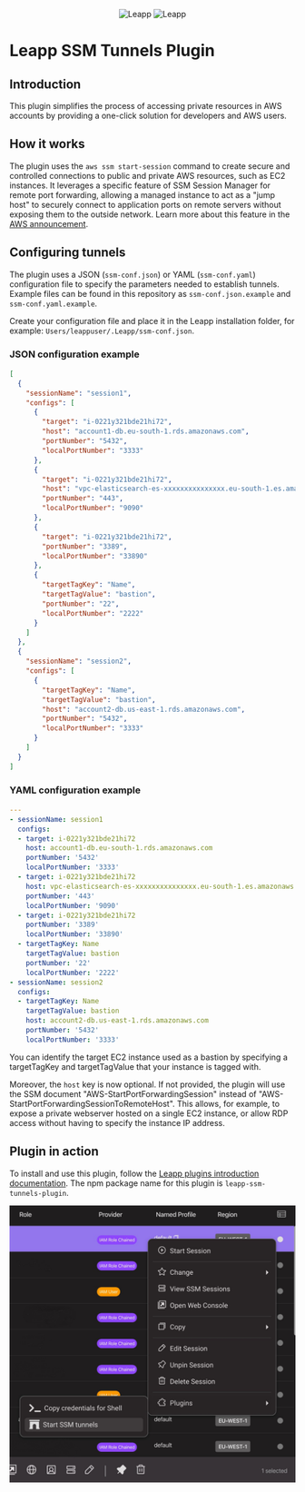 <p align="center">
  <img src="https://github.com/Noovolari/leapp/blob/master/.github/images/README-1.png#gh-dark-mode-only" alt="Leapp" height="150" />
    <img src="https://github.com/Noovolari/leapp/blob/master/.github/images/README-1-dark.png#gh-light-mode-only" alt="Leapp" height="150" />
</p>

# Leapp SSM Tunnels Plugin

## Introduction
This plugin simplifies the process of accessing private resources in AWS accounts by providing a one-click solution for developers and AWS users.

## How it works
The plugin uses the `aws ssm start-session` command to create secure and controlled connections to public and private AWS resources, such as EC2 instances. It leverages a specific feature of SSM Session Manager for remote port forwarding, allowing a managed instance to act as a "jump host" to securely connect to application ports on remote servers without exposing them to the outside network. Learn more about this feature in the [AWS announcement](https://aws.amazon.com/it/about-aws/whats-new/2022/05/aws-systems-manager-support-port-forwarding-remote-hosts-using-session-manager/).


## Configuring tunnels
The plugin uses a JSON (`ssm-conf.json`) or YAML (`ssm-conf.yaml`) configuration file to specify the parameters needed to establish tunnels. Example files can be found in this repository as `ssm-conf.json.example` and `ssm-conf.yaml.example`.

Create your configuration file and place it in the Leapp installation folder, for example: `Users/leappuser/.Leapp/ssm-conf.json`.

### JSON configuration example
```json
[
  {
    "sessionName": "session1",
    "configs": [
      {
        "target": "i-0221y321bde21hi72",
        "host": "account1-db.eu-south-1.rds.amazonaws.com",
        "portNumber": "5432",
        "localPortNumber": "3333"
      },
      {
        "target": "i-0221y321bde21hi72",
        "host": "vpc-elasticsearch-es-xxxxxxxxxxxxxxx.eu-south-1.es.amazonaws.com",
        "portNumber": "443",
        "localPortNumber": "9090"
      },
      {
        "target": "i-0221y321bde21hi72",
        "portNumber": "3389",
        "localPortNumber": "33890"
      },
      {
        "targetTagKey": "Name",
        "targetTagValue": "bastion",
        "portNumber": "22",
        "localPortNumber": "2222"
      }
    ] 
  },
  {
    "sessionName": "session2",
    "configs": [
      {
        "targetTagKey": "Name",
        "targetTagValue": "bastion",
        "host": "account2-db.us-east-1.rds.amazonaws.com",
        "portNumber": "5432",
        "localPortNumber": "3333"
      }
    ] 
  }
]
```

### YAML configuration example
```yaml
---
- sessionName: session1
  configs:
  - target: i-0221y321bde21hi72
    host: account1-db.eu-south-1.rds.amazonaws.com
    portNumber: '5432'
    localPortNumber: '3333'
  - target: i-0221y321bde21hi72
    host: vpc-elasticsearch-es-xxxxxxxxxxxxxxx.eu-south-1.es.amazonaws.com
    portNumber: '443'
    localPortNumber: '9090'
  - target: i-0221y321bde21hi72 
    portNumber: '3389'
    localPortNumber: '33890'
  - targetTagKey: Name
    targetTagValue: bastion
    portNumber: '22'
    localPortNumber: '2222'
- sessionName: session2
  configs:
  - targetTagKey: Name
    targetTagValue: bastion
    host: account2-db.us-east-1.rds.amazonaws.com
    portNumber: '5432'
    localPortNumber: '3333'
```

You can identify the target EC2 instance used as a bastion by specifying a targetTagKey and targetTagValue that your instance is tagged with.

Moreover, the `host` key is now optional. If not provided, the plugin will use the SSM document "AWS-StartPortForwardingSession" instead of "AWS-StartPortForwardingSessionToRemoteHost". This allows, for example, to expose a private webserver hosted on a single EC2 instance, or allow RDP access without having to specify the instance IP address.

## Plugin in action
To install and use this plugin, follow the [Leapp plugins introduction documentation](https://docs.leapp.cloud/0.16.2/plugins/plugins-introduction/). The npm package name for this plugin is `leapp-ssm-tunnels-plugin`.

<img src="how_to_use.jpg">